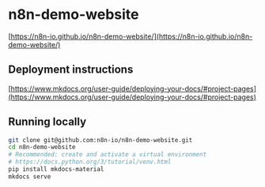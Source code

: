 # n8n-demo-website

[https://n8n-io.github.io/n8n-demo-website/](https://n8n-io.github.io/n8n-demo-website/)

## Deployment instructions

[https://www.mkdocs.org/user-guide/deploying-your-docs/#project-pages](https://www.mkdocs.org/user-guide/deploying-your-docs/#project-pages)

## Running locally

```bash
git clone git@github.com:n8n-io/n8n-demo-website.git
cd n8n-demo-website
# Recommended: create and activate a virtual environment
# https://docs.python.org/3/tutorial/venv.html
pip install mkdocs-material
mkdocs serve
```